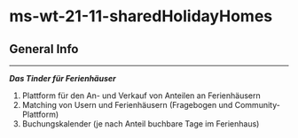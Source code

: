 # ms-wt-21-11-sharedHolidayHomes
## General Info
***
***Das Tinder für Ferienhäuser*** 
1. Plattform für den An- und Verkauf von Anteilen an Ferienhäusern
2. Matching von Usern und Ferienhäusern (Fragebogen und Community-Plattform)
3. Buchungskalender (je nach Anteil buchbare Tage im Ferienhaus)

